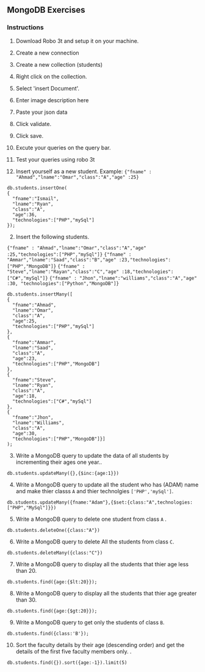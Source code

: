 ## MongoDB Exercises
### Instructions 
1. Download Robo 3t and setup it on your machine.
1. Create a new connection
1. Create a new collection (students)
1. Right click on the collection.
1. Select 'insert Document'.
1. Enter image description here
1. Paste your json data
1. Click validate.
1. Click save.
1. Excute your queries on the query bar.
1. Test your queries using robo 3t


1. Insert yourself as a new  student. Example:
`{"fname" : "Ahmad","lname":"Omar","class":"A","age" :25}`

```
db.students.insertOne(
{
  "fname":"Ismail",
  "lname":"Ryan",
  "class":"A",
  "age":36,
  "technologies":["PHP","mySql"]
});

```

2.  Insert the following students.

`{"fname" : "Ahmad","lname":"Omar","class":"A","age" :25,"technologies":["PHP","mySql"]}`
`{"fname" : "Ammar","lname":"Saad","class":"B","age" :23,"technologies":["PHP","MongoDB"]}`
`{"fname" : "Steve","lname":"Rayan","class":"C","age" :18,"technologies":["C#","mySql"]}`
`{"fname" : "Jhon","lname":"williams","class":"A","age" :30, "technologies":["Python","MongoDB"]}`

```
db.students.insertMany([
{
  "fname":"Ahmad",
  "lname":"Omar",
  "class":"A",
  "age":25,
  "technologies":["PHP","mySql"]
},
{
  "fname":"Ammar",
  "lname":"Saad",
  "class":"A",
  "age":23,
  "technologies":["PHP","MongoDB"]
},
{
  "fname":"Steve",
  "lname":"Ryan",
  "class":"A",
  "age":18,
  "technologies":["C#","mySql"]
},
{
  "fname":"Jhon",
  "lname":"Williams",
  "class":"A",
  "age":30,
  "technologies":["PHP","MongoDB"]}]
);

```

3.  Write a MongoDB query to update the data of all students by incrementing their ages one year..

`db.students.updateMany({},{$inc:{age:1}})`

4. Write a MongoDB query to update all the student who has (ADAM) name and make thier classs `A` and thier technolgies `['PHP','mySql']`.

`db.students.updateMany({fname:"Adam"},{$set:{class:"A",technologies:["PHP","MySql"]}})`


5. Write a MongoDB query to delete one student from class `A` .

`db.students.deleteOne({class:"A"})`

6.  Write a MongoDB query to delete All the students from class `C`.

`db.students.deleteMany({class:"C"})`


7. Write a MongoDB query to display all the students that thier age less than 20.

`db.students.find({age:{$lt:20}});`


8. Write a MongoDB query to display all the students that thier age greater than 30.

`db.students.find({age:{$gt:20}});`


9. Write a MongoDB query to get only the students of class `B`.

`db.students.find({class:'B'});`


10.  Sort the faculty details by their age (descending order) and get the details of the first five faculty members only. .

`db.students.find({}).sort({age:-1}).limit(5)`
